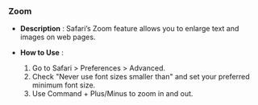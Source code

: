 ###  **Zoom**

  * **Description** : Safari’s Zoom feature allows you to enlarge text and images on web pages.   
  

  * **How to Use** : 
    1. Go to Safari > Preferences > Advanced. 
    2. Check "Never use font sizes smaller than" and set your preferred minimum font size. 
    3. Use Command + Plus/Minus to zoom in and out. 
